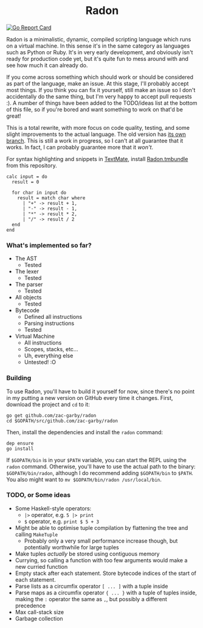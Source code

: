 <h1 align="center">
  Radon
</h1>

[![Go Report Card](https://goreportcard.com/badge/github.com/zac-garby/radon)](https://goreportcard.com/report/github.com/zac-garby/radon)

Radon is a minimalistic, dynamic, compiled scripting language which runs on a virtual machine. In this sense it's in the same category as languages such as Python or Ruby. It's in very early development, and obviously isn't ready for production code yet, but it's quite fun to mess around with and see how much it can already do.

If you come across something which should work or should be considered as part of the language, make an issue. At this stage, I'll probably accept most things. If you think you can fix it yourself, still make an issue so I don't accidentally do the same thing, but I'm very happy to accept pull requests :). A number of things have been added to the TODO/ideas list at the bottom of this file, so if you're bored and want something to work on that'd be great!

This is a total rewrite, with more focus on code quality, testing, and some slight improvements to the actual language. The old version has [its own branch](https://github.com/zac-garby/radon/tree/old). This is still a work in progress, so I can't at all guarantee that it works. In fact, I can probably guarantee more that it _won't_.

For syntax highlighting and snippets in [TextMate](http://macromates.com), install [Radon.tmbundle](Radon.tmbundle) from this repository.

```
calc input = do
  result = 0

  for char in input do
    result = match char where
      | "+" -> result + 1,
      | "-" -> result - 1,
      | "*" -> result * 2,
      | "/" -> result / 2
  end
end
```

### What's implemented so far?

 - The AST
   - Tested
 - The lexer
   - Tested
 - The parser
   - Tested
 - All objects
   - Tested
 - Bytecode
   - Defined all instructions
   - Parsing instructions
   - Tested
 - Virtual Machine
   - All instructions
   - Scopes, stacks, etc...
   - Uh, everything else
   - Untested! :O

### Building

To use Radon, you'll have to build it yourself for now, since there's no point in my putting a new version on GitHub every time it changes. First, download the project and `cd` to it:

```
go get github.com/zac-garby/radon
cd $GOPATH/src/github.com/zac-garby/radon
```

Then, install the dependencies and install the `radon` command:

```
dep ensure
go install
```

If `$GOPATH/bin` is in your `$PATH` variable, you can start the REPL using the `radon` command. Otherwise, you'll have to use the actual path to the binary: `$GOPATH/bin/radon`, although I do recommend adding `$GOPATH/bin` to `$PATH`. You also might want to `mv $GOPATH/bin/radon /usr/local/bin`.

### TODO, or Some ideas
 - Some Haskell-style operators:
   - `|>` operator, e.g. `5 |> print`
   - `$` operator, e.g. `print $ 5 + 3`
 - Might be able to optimise tuple compilation by flattening the tree and calling `MakeTuple`
   - Probably only a very small performance increase though, but potentially worthwhile for large tuples
 - Make tuples _actually_ be stored using contiguous memory
 - Currying, so calling a function with too few arguments would make a new curried function
 - Empty stack after each statement. Store bytecode indices of the start of each statement.
 - Parse lists as a circumfix operator `[ ... ]` with a tuple inside
 - Parse maps as a circumfix operator `{ ... }` with a tuple of tuples inside, making the `:` operator the same as `,`, but possibly a different precedence
 - Max call-stack size
 - Garbage collection
